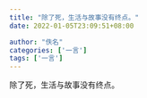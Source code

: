 ```yaml
---
title: "除了死，生活与故事没有终点。"
date: 2022-01-05T23:09:51+08:00

author: "佚名"
categories: ['一言']
tags: ['一言']
---
```


除了死，生活与故事没有终点。
